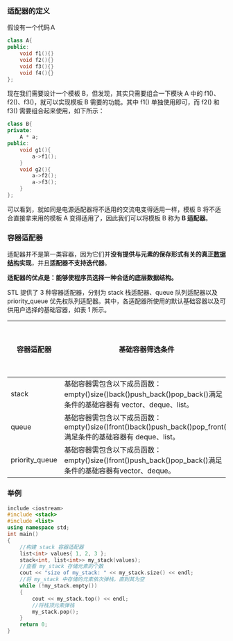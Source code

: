 

### 适配器的定义

假设有一个代码Ａ

```C++
class A{
public:
    void f1(){}
    void f2(){}
    void f3(){}
    void f4(){}
};
```

现在我们需要设计一个模板 B，但发现，其实只需要组合一下模块 A 中的 f1()、f2()、f3()，就可以实现模板 B 需要的功能。其中 f1() 单独使用即可，而 f2() 和 f3() 需要组合起来使用，如下所示：

```C++
class B{
private:
    A * a;
public:
    void g1(){
        a->f1();
    }
    void g2(){
        a->f2();
        a->f3();
    }
};
```

可以看到，就如同是电源适配器将不适用的交流电变得适用一样，模板 B 将不适合直接拿来用的模板 A 变得适用了，因此我们可以将模板 B 称为 **B 适配器**。

### 容器适配器

适配器并不是第一类容器，因为它们并**没有提供与元素的保存形式有关的真正[数据结构](https://so.csdn.net/so/search?q=数据结构&spm=1001.2101.3001.7020)实现**，并且**适配器不支持迭代器**。

**适配器的优点是：能够使程序员选择一种合适的底层数据结构。**



STL 提供了 3 种容器适配器，分别为 stack 栈适配器、queue 队列适配器以及 priority_queue 优先权队列适配器。其中，各适配器所使用的默认基础容器以及可供用户选择的基础容器，如表 1 所示。

| 容器适配器     | 基础容器筛选条件                                             | 默认使用的基础容器 |
| -------------- | ------------------------------------------------------------ | ------------------ |
| stack          | 基础容器需包含以下成员函数：empty()size()back()push_back()pop_back()满足条件的基础容器有 vector、deque、list。 | deque              |
| queue          | 基础容器需包含以下成员函数：empty()size()front()back()push_back()pop_front()满足条件的基础容器有 deque、list。 | deque              |
| priority_queue | 基础容器需包含以下成员函数：empty()size()front()push_back()pop_back()满足条件的基础容器有vector、deque。 | vector             |

### 举例

```C++
include <iostream>
#include <stack>
#include <list>
using namespace std;
int main()
{
    //构建 stack 容器适配器
    list<int> values{ 1, 2, 3 };
    stack<int, list<int>> my_stack(values);
    //查看 my_stack 存储元素的个数
    cout << "size of my_stack: " << my_stack.size() << endl;
    //将 my_stack 中存储的元素依次弹栈，直到其为空
    while (!my_stack.empty())
    {  
        cout << my_stack.top() << endl;
        //将栈顶元素弹栈
        my_stack.pop();
    }
    return 0;
}
```

